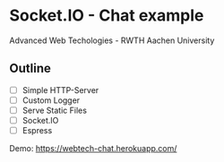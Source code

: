 # Socket.IO - Chat example
Advanced Web Techologies - RWTH Aachen University

## Outline
 - [ ] Simple HTTP-Server
 - [ ] Custom Logger
 - [ ] Serve Static Files
 - [ ] Socket.IO
 - [ ] Espress
 
Demo: https://webtech-chat.herokuapp.com/
